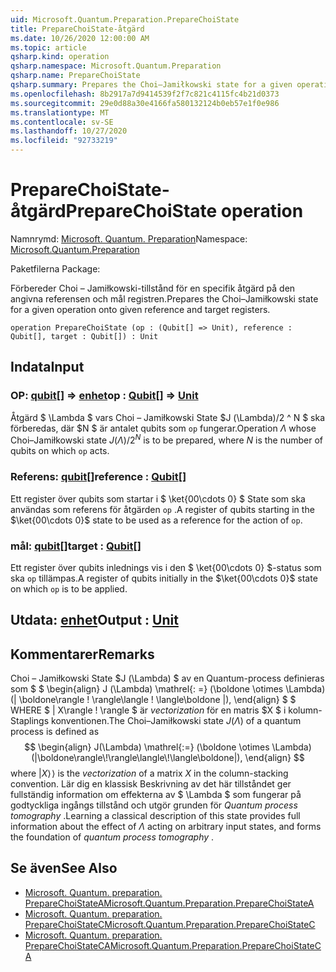 ```yaml
---
uid: Microsoft.Quantum.Preparation.PrepareChoiState
title: PrepareChoiState-åtgärd
ms.date: 10/26/2020 12:00:00 AM
ms.topic: article
qsharp.kind: operation
qsharp.namespace: Microsoft.Quantum.Preparation
qsharp.name: PrepareChoiState
qsharp.summary: Prepares the Choi–Jamiłkowski state for a given operation onto given reference and target registers.
ms.openlocfilehash: 8b2917a7d9414539f2f7c821c4115fc4b21d0373
ms.sourcegitcommit: 29e0d88a30e4166fa580132124b0eb57e1f0e986
ms.translationtype: MT
ms.contentlocale: sv-SE
ms.lasthandoff: 10/27/2020
ms.locfileid: "92733219"
---
```

# <a name="preparechoistate-operation"></a><span data-ttu-id="a6010-102">PrepareChoiState-åtgärd</span><span class="sxs-lookup"><span data-stu-id="a6010-102">PrepareChoiState operation</span></span>

<span data-ttu-id="a6010-103">Namnrymd: [Microsoft. Quantum. Preparation](xref:Microsoft.Quantum.Preparation)</span><span class="sxs-lookup"><span data-stu-id="a6010-103">Namespace: [Microsoft.Quantum.Preparation](xref:Microsoft.Quantum.Preparation)</span></span>

<span data-ttu-id="a6010-104">Paketfilerna [](https://nuget.org/packages/)</span><span class="sxs-lookup"><span data-stu-id="a6010-104">Package: [](https://nuget.org/packages/)</span></span>


<span data-ttu-id="a6010-105">Förbereder Choi – Jamiłkowski-tillstånd för en specifik åtgärd på den angivna referensen och mål registren.</span><span class="sxs-lookup"><span data-stu-id="a6010-105">Prepares the Choi–Jamiłkowski state for a given operation onto given reference and target registers.</span></span>

```qsharp
operation PrepareChoiState (op : (Qubit[] => Unit), reference : Qubit[], target : Qubit[]) : Unit
```


## <a name="input"></a><span data-ttu-id="a6010-106">Indata</span><span class="sxs-lookup"><span data-stu-id="a6010-106">Input</span></span>

### <a name="op--qubit--unit"></a><span data-ttu-id="a6010-107">OP: [qubit](xref:microsoft.quantum.lang-ref.qubit)[] => [enhet](xref:microsoft.quantum.lang-ref.unit)</span><span class="sxs-lookup"><span data-stu-id="a6010-107">op : [Qubit](xref:microsoft.quantum.lang-ref.qubit)[] => [Unit](xref:microsoft.quantum.lang-ref.unit)</span></span> 

<span data-ttu-id="a6010-108">Åtgärd $ \Lambda $ vars Choi – Jamiłkowski State $J (\Lambda)/2 ^ N $ ska förberedas, där $N $ är antalet qubits som `op` fungerar.</span><span class="sxs-lookup"><span data-stu-id="a6010-108">Operation $\Lambda$ whose Choi–Jamiłkowski state $J(\Lambda) / 2^N$ is to be prepared, where $N$ is the number of qubits on which `op` acts.</span></span>


### <a name="reference--qubit"></a><span data-ttu-id="a6010-109">Referens: [qubit](xref:microsoft.quantum.lang-ref.qubit)[]</span><span class="sxs-lookup"><span data-stu-id="a6010-109">reference : [Qubit](xref:microsoft.quantum.lang-ref.qubit)[]</span></span>

<span data-ttu-id="a6010-110">Ett register över qubits som startar i $ \ket{00\cdots 0} $ State som ska användas som referens för åtgärden `op` .</span><span class="sxs-lookup"><span data-stu-id="a6010-110">A register of qubits starting in the $\ket{00\cdots 0}$ state to be used as a reference for the action of `op`.</span></span>


### <a name="target--qubit"></a><span data-ttu-id="a6010-111">mål: [qubit](xref:microsoft.quantum.lang-ref.qubit)[]</span><span class="sxs-lookup"><span data-stu-id="a6010-111">target : [Qubit](xref:microsoft.quantum.lang-ref.qubit)[]</span></span>

<span data-ttu-id="a6010-112">Ett register över qubits inlednings vis i den $ \ket{00\cdots 0} $-status som ska `op` tillämpas.</span><span class="sxs-lookup"><span data-stu-id="a6010-112">A register of qubits initially in the $\ket{00\cdots 0}$ state on which `op` is to be applied.</span></span>



## <a name="output--unit"></a><span data-ttu-id="a6010-113">Utdata: [enhet](xref:microsoft.quantum.lang-ref.unit)</span><span class="sxs-lookup"><span data-stu-id="a6010-113">Output : [Unit](xref:microsoft.quantum.lang-ref.unit)</span></span>



## <a name="remarks"></a><span data-ttu-id="a6010-114">Kommentarer</span><span class="sxs-lookup"><span data-stu-id="a6010-114">Remarks</span></span>

<span data-ttu-id="a6010-115">Choi – Jamiłkowski State $J (\Lambda) $ av en Quantum-process definieras som $ $ \begin{align} J (\Lambda) \mathrel{: =} (\boldone \otimes \Lambda) (| \boldone\rangle \! \rangle\langle \! \langle\boldone |), \end{align} $ $ WHERE $ | X\rangle \! \rangle $ är *vectorization* för en matris $X $ i kolumn-Staplings konventionen.</span><span class="sxs-lookup"><span data-stu-id="a6010-115">The Choi–Jamiłkowski state $J(\Lambda)$ of a quantum process is defined as $$ \begin{align} J(\Lambda) \mathrel{:=} (\boldone \otimes \Lambda) (|\boldone\rangle\!\rangle\langle\!\langle\boldone|), \end{align} $$ where $|X\rangle\!\rangle$ is the *vectorization* of a matrix $X$ in the column-stacking convention.</span></span> <span data-ttu-id="a6010-116">Lär dig en klassisk Beskrivning av det här tillståndet ger fullständig information om effekterna av $ \Lambda $ som fungerar på godtyckliga ingångs tillstånd och utgör grunden för *Quantum process tomography* .</span><span class="sxs-lookup"><span data-stu-id="a6010-116">Learning a classical description of this state provides full information about the effect of $\Lambda$ acting on arbitrary input states, and forms the foundation of *quantum process tomography* .</span></span>

## <a name="see-also"></a><span data-ttu-id="a6010-117">Se även</span><span class="sxs-lookup"><span data-stu-id="a6010-117">See Also</span></span>

- [<span data-ttu-id="a6010-118">Microsoft. Quantum. preparation. PrepareChoiStateA</span><span class="sxs-lookup"><span data-stu-id="a6010-118">Microsoft.Quantum.Preparation.PrepareChoiStateA</span></span>](xref:Microsoft.Quantum.Preparation.PrepareChoiStateA)
- [<span data-ttu-id="a6010-119">Microsoft. Quantum. preparation. PrepareChoiStateC</span><span class="sxs-lookup"><span data-stu-id="a6010-119">Microsoft.Quantum.Preparation.PrepareChoiStateC</span></span>](xref:Microsoft.Quantum.Preparation.PrepareChoiStateC)
- [<span data-ttu-id="a6010-120">Microsoft. Quantum. preparation. PrepareChoiStateCA</span><span class="sxs-lookup"><span data-stu-id="a6010-120">Microsoft.Quantum.Preparation.PrepareChoiStateCA</span></span>](xref:Microsoft.Quantum.Preparation.PrepareChoiStateCA)
